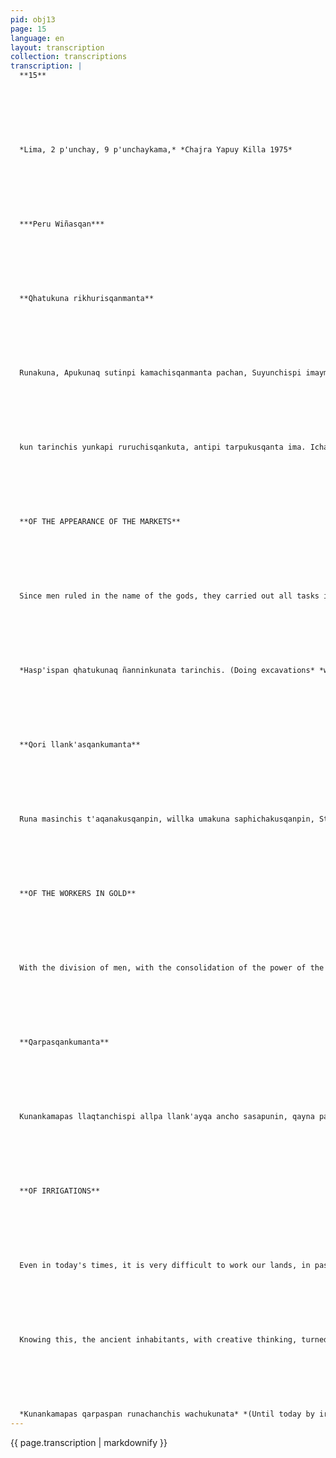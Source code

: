 ```yaml
---
pid: obj13
page: 15
language: en
layout: transcription
collection: transcriptions
transcription: |
  **15**
  
  
  
  
  
  
  
  *Lima, 2 p'unchay, 9 p'unchaykama,* *Chajra Yapuy Killa 1975*
  
  
  
  
  
  
  
  ***Peru Wiñasqan***
  
  
  
  
  
  
  
  **Qhatukuna rikhurisqanmanta**
  
  
  
  
  
  
  
  Runakuna, Apukunaq sutinpi kamachisqanmanta pachan, Suyunchispi imaymana nu waykunata ñawpachiku ran, yanapakuran awaqkunata llank'ipi wankiqkunata, qori, qolqepi llaqsaqkunata Kay kikillanuataq yanapakuran chajra llank'aqkunata imaymana rurukunata ruruchinankupaq. Chay ñawraq rurukuna cheqaqta miraiqtinimi chhalayta qallariranku Ñawpaqtaqa chhalaranku sispa ayllukunallawanraq wiñasqanman hinataq kharu suyukunaman mast'arikuran. Hinapin tarinchis liaqtanchispi ruruchisqanchista, kharu llaqtakunapi; chay rurukunatan tarikushan ñawpaq runakunaq ayankuna p’anpasqankuta hasp’ispa. Hinapin llaqtaq sunqunpipas qhatukuna rikhuriran, chay qhatukunamanmi imaymana rurukuna chayamuran llaqtantinpi talakunanpaq; chayray
  
  
  
  
  
  
  
  kun tarinchis yunkapi ruruchisqankuta, antipi tarpukusqanta ima. Ichaqa, mana rurukunallatachu qhatukuran, thala kuranmi p’achata, uywakunata, qorakunata imaHinamantaq thalakuran tumaqaya llaqtakunaman Apukunaq wankinta. Kaypin qallarishan kunan qhatunchiskunaq saphin, kunan llaqtanchiskunaq nunan.
  
  
  
  
  
  
  
  **OF THE APPEARANCE OF THE MARKETS**
  
  
  
  
  
  
  
  Since men ruled in the name of the gods, they carried out all tasks in our territory, helping weavers, clay modelers and those who melted gold and metals with their hands. In the same way, those who worked the land were encouraged so that there would be prosperity in the fruits. With the production of various fruits, exchange also began. At first it was with the nearby towns, and as it grew it spread to distant towns. This explains why the fruits of our land are also found in distant places; The fruits found in the excavations of the tombs are testimony. In this way, the market arose in the heart of the towns, countless fruits arrived at those markets that were intended to be sold throughout the town, that is why fruits from the jungle and the mountains were found. But, it was not just a market for fruits, clothes, animals, herbs, etc. were sold. In the same way the image of the gods was sold to foreign peoples. Here are the roots of our markets, the soul of our people.
  
  
  
  
  
  
  
  *Hasp'ispan qhatukunaq ñanninkunata tarinchis. (Doing excavations* *we found the path followed in the markets).*
  
  
  
  
  
  
  
  **Qori llank'asqankumanta**
  
  
  
  
  
  
  
  Runa masinchis t'aqanakusqanpin, willka umakuna saphichakusqanpin, State paqarimusqanpin aswan ñawpaq pacha t'ijrayta tarishanchis. Hinapuni kanallanpaqtaq llank'ipi llank'aqkunata, allin awaqkunata yanaparqanku; hinaspataq aswan yachayniyuq runakuna rikhuriran. Chay runakunaq aswan allin llank'asqanmi apukunapaq karan, aswan allinta taq apukuna munarqanku willka umakunaq siminwan uyarichikuspa, chayqa, qoripi llank'ayta qallarisqaku, chaymantataq qolqepi, antapi ima Kay qorita, qolqeta, antata ima llaqsaymi llaqtanchispi qallariran iskay waranqa unay wataña, chaypin akillakunata apukunaq aqha ujyananpaq ruwaranku, hinallatataq Wak'a wasikunata qoriwan lluthayta qallariranku ajnupullisqa tiyanankupaq. Hina qori qolgipi llank'anankupaqmi pachantinpi mashkharqanku, mananchaypaq yupakuranchu runaq wañusqanpas, manallataq yupakuranchu runaq yawarnin ususqanpas. Runaq wañuyninwanmi apukuna kawsarqanku, runaq yawarninwantaq apukuna wiñaranku. Pachantinpipas kay ch'ulla ñantan purikuran...
  
  
  
  
  
  
  
  **OF THE WORKERS IN GOLD**
  
  
  
  
  
  
  
  With the division of men, with the consolidation of the power of the church, with the emergence of the State, we find the first great revolution of humanity. And so that things remain this way, the potters, the best weavers, the wisest men came together. The best works of these men were destined for the gods, but the gods demanded much more, making themselves heard through the mouths of the priests, so they began to work first in gold and later in copper and silver. The smelting of gold, silver and copper began in our land more than two thousand years ago. At this time the chalice was made for the gods to drink chicha. Likewise, the walls of the temples began to be plastered with gold so that the gods could live elegantly. Those gods lived with the death of men, they grew with their blood. The entire earth was walked along this path... (w h. de. m.s.)
  
  
  
  
  
  
  
  **Qarpasqankumanta**
  
  
  
  
  
  
  
  Kunankamapas llaqtanchispi allpa llank'ayqa ancho sasapunin, qayna pachapin aswan sasaraq karanManan ancho panpakuna kanchu, aswanmi orqokunamanta ch'aqchusqa kashan; t'iyu wañusqa ago panpakunan q'oñiriypi mast'arikushan. Hina qhawasqaqa, llaqtanchispin pisiyan llank'ana allpakuna. Yaqa llapan allpachistan qarpana wakillanmi parasqanwan qarpakun. Kaypas runamasinchispaq sasallataq karan, (kunankamapas) manan unupas kallantaqchu. Chayqa, huñurispa nisunchis, pisin allpanchis pisillataq unun sparks. Chayta yachaspan, qayna tiyaq runakuna, yuyayninkuwan wallparanku, ch’aki urqokunata, ago panpakuna ta llank’ana allpakunaman tukuchinankupaq. Orqokunapin mallmakunata hatarichiranku, aynirikuspa llank'aspa, chaymanta pachan, ch'aki orqokunapi. purun panpakunapi hunp'isqanku parwariran, llank'asqanku t'ikariran. Manan ichaqa chajra ruwayllachu karan, salqa allpakunata runapaq ruruchiymi karan; chayraykun rarqakunata kicharanku, mayukunaq ununta purichinankupaq. Kunankamapas, salqa allpa llalliymanmi llapan kallpanchista churashanchis; chayraykun sayarishanku, Majes Olmos ima, pagon ununkumanta mikhuna phutumunanpaq.
  
  
  
  
  
  
  
  **OF IRRIGATIONS**
  
  
  
  
  
  
  
  Even in today's times, it is very difficult to work our lands, in past times it was even more difficult. We do not have plains, on the contrary it is scattered with hills, and there are infinite sandy areas that extend charred. Seen this way, in our country there is a lack of farmland. Almost all of our lands must be irrigated; There are few that receive rain. This was also a difficulty for men, (and still is today) there is no water. In summary we can say, our lands are few and the water that irrigates them is little.
  
  
  
  
  
  
  
  Knowing this, the ancient inhabitants, with creative thinking, turned parched hills into fertile land, charred sandbanks. For this they built platforms on the hills with collective work; Since then, in barren and wild lands, sweat flourished, and work became a garland. But it was not just the work of the farm, it was the conversion of wild land into human furrows, which is why irrigation canals were opened so that the river could flow through them. Until now, winning those wild lands for the furrows is our greatest effort; Majes, Elms are testimony: fruits will sprout from their waters.
  
  
  
  
  
  
  
  *Kunankamapas qarpaspan runachanchis wachukunata* *(Until today by irrigating we humanize the furrows).*
---
```


{{ page.transcription | markdownify }}
